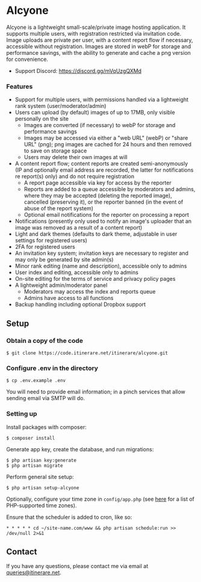 # Alcyone

Alcyone is a lightweight small-scale/private image hosting application. It supports multiple users, with registration restricted via invitation code. Image uploads are private per user, with a content report flow if necessary, accessible without registration. Images are stored in webP for storage and performance savings, with the ability to generate and cache a png version for convenience.

- Support Discord: https://discord.gg/mVqUzgQXMd

### Features
- Support for multiple users, with permissions handled via a lightweight rank system (user/moderator/admin)
- Users can upload (by default) images of up to 17MB, only visible personally on the site
    - Images are converted (if necessary) to webP for storage and performance savings
    - Images may be accessed via either a "web URL" (webP) or "share URL" (png); png images are cached for 24 hours and then removed to save on storage space
    - Users may delete their own images at will
- A content report flow; content reports are created semi-anonymously (IP and optionally email address are recorded, the latter for notifications re report(s) only) and do not require registration
    - A report page accessible via key for access by the reporter
    - Reports are added to a queue accessible by moderators and admins, where they may be accepted (deleting the reported image), cancelled (preserving it), or the reporter banned (in the event of abuse of the report system)
    - Optional email notifications for the reporter on processing a report
- Notifications (presently only used to notify an image's uploader that an image was removed as a result of a content report)
- Light and dark themes (defaults to dark theme, adjustable in user settings for registered users)
- 2FA for registered users
- An invitation key system; invitation keys are necessary to register and may only be generated by site admin(s)
- Minor rank editing (name and description), accessible only to admins
- User index and editing, accessible only to admins
- On-site editing for the terms of service and privacy policy pages
- A lightweight admin/moderator panel
    - Moderators may access the index and reports queue
    - Admins have access to all functions
- Backup handling including optional Dropbox support

## Setup

### Obtain a copy of the code

```
$ git clone https://code.itinerare.net/itinerare/alcyone.git
```

### Configure .env in the directory

```
$ cp .env.example .env
```

You will need to provide email information; in a pinch services that allow sending email via SMTP will do.

### Setting up

Install packages with composer:
```
$ composer install
```

Generate app key, create the database, and run migrations:
```
$ php artisan key:generate
$ php artisan migrate
```

Perform general site setup:
```
$ php artisan setup-alcyone
```

Optionally, configure your time zone in `config/app.php` (see [here](https://www.php.net/manual/en/timezones.php) for a list of PHP-supported time zones).

Ensure that the scheduler is added to cron, like so:
```
* * * * * cd ~/site-name.com/www && php artisan schedule:run >> /dev/null 2>&1
```

## Contact
If you have any questions, please contact me via email at [queries@itinerare.net](emailto:queries@itinerare.net).
